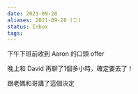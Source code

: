 ```yaml
---
date: 2021-09-28
aliases: 2021-09-28 (二)
status: Inbox
tags:
---
```


下午下班前收到 Aaron 的口頭 offer

晚上和 David 再聊了1個多小時，確定要去了！

跟老媽和哥講了這個決定